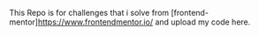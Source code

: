 This Repo is for challenges that i solve from [frontend-mentor]https://www.frontendmentor.io/ and upload my code here.
